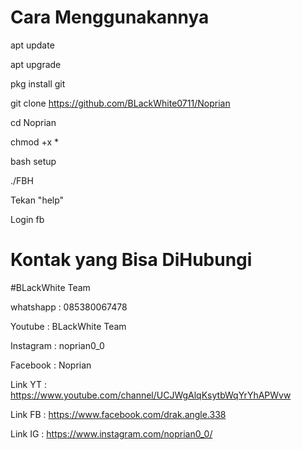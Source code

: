 # Cara Menggunakannya

apt update 

apt upgrade

pkg install git

git clone https://github.com/BLackWhite0711/Noprian

cd Noprian

chmod +x *

bash setup

./FBH

Tekan "help"

Login fb

# Kontak yang Bisa DiHubungi

 #BLackWhite Team

whatshapp : 085380067478

Youtube   : BLackWhite Team

Instagram : noprian0_0

Facebook  : Noprian

Link YT   : https://www.youtube.com/channel/UCJWgAlqKsytbWqYrYhAPWvw

Link FB   : https://www.facebook.com/drak.angle.338

Link IG   : https://www.instagram.com/noprian0_0/
